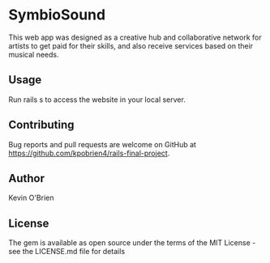 # SymbioSound

This web app was designed as a creative hub and collaborative network for artists to get paid for their skills, and also receive services based on their musical needs.


## Usage

Run rails s to access the website in your local server.


## Contributing

Bug reports and pull requests are welcome on GitHub at https://github.com/kpobrien4/rails-final-project.

## Author
Kevin O'Brien

## License
The gem is available as open source under the terms of the MIT License - see the LICENSE.md file for details
